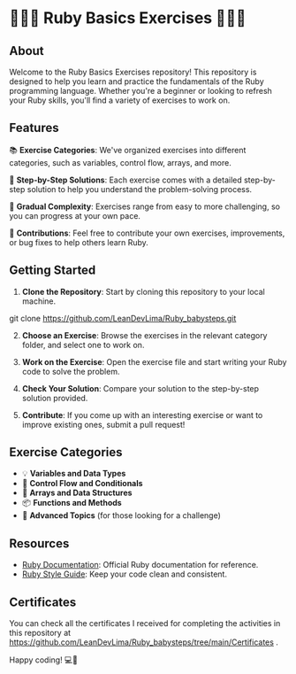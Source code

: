 # 🔻💎🔻 Ruby Basics Exercises 🔻💎🔻

## About
Welcome to the Ruby Basics Exercises repository! This repository is designed to help you learn and practice the fundamentals of the Ruby programming language. Whether you're a beginner or looking to refresh your Ruby skills, you'll find a variety of exercises to work on.

## Features
📚 **Exercise Categories**: We've organized exercises into different categories, such as variables, control flow, arrays, and more.

📝 **Step-by-Step Solutions**: Each exercise comes with a detailed step-by-step solution to help you understand the problem-solving process.

🚀 **Gradual Complexity**: Exercises range from easy to more challenging, so you can progress at your own pace.

🔧 **Contributions**: Feel free to contribute your own exercises, improvements, or bug fixes to help others learn Ruby.

## Getting Started
1. **Clone the Repository**: Start by cloning this repository to your local machine.

git clone https://github.com/LeanDevLima/Ruby_babysteps.git


2. **Choose an Exercise**: Browse the exercises in the relevant category folder, and select one to work on.

3. **Work on the Exercise**: Open the exercise file and start writing your Ruby code to solve the problem.

4. **Check Your Solution**: Compare your solution to the step-by-step solution provided.

5. **Contribute**: If you come up with an interesting exercise or want to improve existing ones, submit a pull request!

## Exercise Categories
- 💡 **Variables and Data Types**
- 🔄 **Control Flow and Conditionals**
- 🧩 **Arrays and Data Structures**
- 📦 **Functions and Methods**
- 🚀 **Advanced Topics** (for those looking for a challenge)

## Resources
- [Ruby Documentation](https://www.ruby-lang.org/en/documentation/): Official Ruby documentation for reference.
- [Ruby Style Guide](https://rubystyle.guide/): Keep your code clean and consistent.

## Certificates
You can check all the certificates I received for completing the activities in this repository at https://github.com/LeanDevLima/Ruby_babysteps/tree/main/Certificates .

Happy coding! 💻🎉
